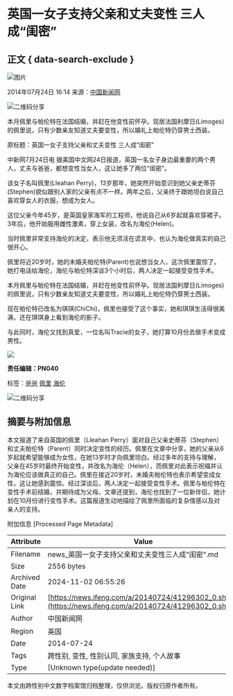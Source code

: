 # 英国一女子支持父亲和丈夫变性 三人成“闺密”

## 正文 { data-search-exclude }


![图片](https://dolphin.deliver.ifeng.com/c?z=ifeng&la=0&si=2&ci=23&cg=22&c=29&or=232&l=728&bg=728&b=726&u=https://y0.ifengimg.com/34c4a1d78882290c/2012/0528/1x1.gif)

2014年07月24日 16:14 来源：[中国新闻网](http://www.chinanews.com/gj/2014/07-24/6423182.shtml)

![二维码分享](http://h2.ifengimg.com/0f56ee67a4c375c2/2013/1106/indeccode.png)

本月佩里与帕伦特在法国结婚，并赶在他变性前怀孕。现居法国利摩日(Limoges)的佩里说，只有少数亲友知道丈夫要变性，所以婚礼上帕伦特仍穿男士西装。

原标题：英国一女子支持父亲和丈夫变性 三人成“闺密”

中新网7月24日电 据美国中文网24日报道，英国一名女子身边最重要的两个男人，丈夫与爸爸，都想变性当女人，这让她多了两位“闺密”。

该女子名叫佩里(Lleahan Perry)，13岁那年，她突然开始意识到她父亲史蒂芬(Stephen)貌似跟别人家的父亲有点不一样。两年之后，父亲终于跟她坦白说自己喜欢穿女人的衣服，想成为女人。

这位父亲今年45岁，是英国皇家海军的工程师，他说自己从6岁起就喜欢穿裙子。3年后，他开始服用雌性激素，穿上女装，改名为海伦(Helen)。

当时佩里非常支持海伦的决定，表示他无须活在谎言中，也认为海伦做真实的自己很开心。

佩里将近20岁时，她的未婚夫帕伦特(Parent)也说想当女人，这次佩里震惊了。她打电话给海伦，海伦与帕伦特深谈3个小时后，两人决定一起接受变性手术。

本月佩里与帕伦特在法国结婚，并赶在他变性前怀孕。现居法国利摩日(Limoges)的佩里说，只有少数亲友知道丈夫要变性，所以婚礼上帕伦特仍穿男士西装。

现在帕伦特已改名为琪琪(ChiChi)，佩里也接受了这个事实，她和琪琪生活得很美满，还在琪琪身上看到海伦的影子。

与此同时，海伦又找到真爱，一位名叫Tracie的女子，她打算10月份去做手术变成男性。

[![](http://img.ifeng.com/page/Logo.gif)](http://www.ifeng.com/)

**责任编辑：PN040**

标签：[爸爸](http://search.ifeng.com/sofeng/search.action?c=1&q=%E7%88%B8%E7%88%B8) [佩里](http://search.ifeng.com/sofeng/search.action?c=1&q=%E4%BD%A9%E9%87%8C) [海伦](http://search.ifeng.com/sofeng/search.action?c=1&q=%E6%B5%B7%E4%BC%A6)

![二维码分享](http://h2.ifengimg.com/0f56ee67a4c375c2/2013/1106/indeccode.png)

## 摘要与附加信息

<!-- tcd_abstract -->
本文报道了来自英国的佩里（Lleahan Perry）面对自己父亲史蒂芬（Stephen）和丈夫帕伦特（Parent）同时决定变性的经历。佩里在文章中分享，她的父亲从6岁起就希望能够成为女性，在她13岁时才向佩里坦白。经过多年的支持与理解，父亲在45岁时最终开始变性，并改名为海伦（Helen），而佩里对此表示祝福并认为海伦应该做真正的自己。佩里在接近20岁时，未婚夫帕伦特也表示希望变成女性，这让她感到震惊。经过深谈后，两人决定一起接受变性手术。佩里与帕伦特在变性手术前结婚，并期待成为父母。文章还提到，海伦也找到了一位新伴侣，她计划在10月份进行变性手术。这篇报道生动地描绘了佩里所面临的复杂情感以及对亲人的支持。
<!-- tcd_abstract_end -->

附加信息 [Processed Page Metadata]

| Attribute       | Value                                  |
|-----------------|----------------------------------------|
| Filename        | news_英国一女子支持父亲和丈夫变性三人成“闺密”.md                             |
| Size            | 2556 bytes                           |
| Archived Date   | 2024-11-02 06:55:26                             |
| Original Link   | [https://news.ifeng.com/a/20140724/41296302_0.shtml](https://news.ifeng.com/a/20140724/41296302_0.shtml)                       |
| Author          | 中国新闻网                               |
| Region          | 英国                               |
| Date            | 2014-07-24                                 |
| Tags            | 跨性别, 变性, 性别认同, 家族支持, 个人故事                                 |
| Type            | [Unknown type(update needed)]                                 |
<!-- tcd_table_end -->

本文由跨性别中文数字档案馆归档整理，仅供浏览。版权归原作者所有。
